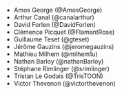 - Amos George (@AmosGeorge)
- Arthur Canal (@canalarthur)
- David Forlen (@DavidForlen)
- Clémence Picquet (@FlamantRose)
- Guillaume Teset (@gteset)
- Jérôme Gauzins (@jeromegauzins)
- Mathieu Milhem (@milhem1u)
- Nathan Barloy (@nathanBarloy)
- Stéphane Rimlinger (@srimlinger)
- Tristan Le Godais (@TrisTOON)
- Victor Thevenon (@victorthevenon)
